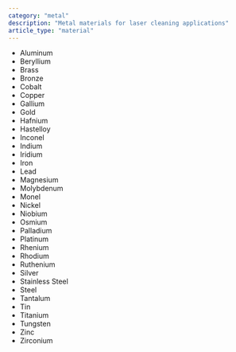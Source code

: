 ```yaml
---
category: "metal"
description: "Metal materials for laser cleaning applications"
article_type: "material"
---
```


- Aluminum
- Beryllium
- Brass
- Bronze
- Cobalt
- Copper
- Gallium
- Gold
- Hafnium
- Hastelloy
- Inconel
- Indium
- Iridium
- Iron
- Lead
- Magnesium
- Molybdenum
- Monel
- Nickel
- Niobium
- Osmium
- Palladium
- Platinum
- Rhenium
- Rhodium
- Ruthenium
- Silver
- Stainless Steel
- Steel
- Tantalum
- Tin
- Titanium
- Tungsten
- Zinc
- Zirconium